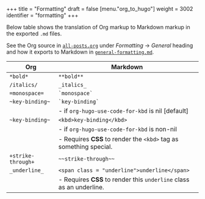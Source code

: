 +++
title = "Formatting"
draft = false
[menu."org_to_hugo"]
  weight = 3002
  identifier = "formatting"
+++

Below table shows the translation of Org markup to Markdown markup in
the exported `.md` files.

See the Org source in [`all-posts.org`](https://raw.githubusercontent.com/kaushalmodi/ox-hugo/master/test/site/content-org/all-posts.org) under _Formatting_ -> _General_
heading and how it exports to Markdown in [`general-formatting.md`](https://raw.githubusercontent.com/kaushalmodi/ox-hugo/master/test/site/content/posts/general-formatting.md).

Org                | Markdown
-------------------|---------------------------------------------------------------------
`*bold*`           | `**bold**`
`/italics/`        | `_italics_`
`=monospace=`      | `` `monospace` ``
`~key-binding~`    | `` `key-binding` ``
                   | - if `org-hugo-use-code-for-kbd` is nil [default]
`~key-binding~`    | `<kbd>key-binding</kbd>`
                   | - if `org-hugo-use-code-for-kbd` is non-nil
                   | - Requires **CSS** to render the `<kbd>` tag as something special.
`+strike-through+` | `~~strike-through~~`
`_underline_`      | `<span class = "underline">underline</span>`
                   | - Requires **CSS** to render this `underline` class as an underline.
